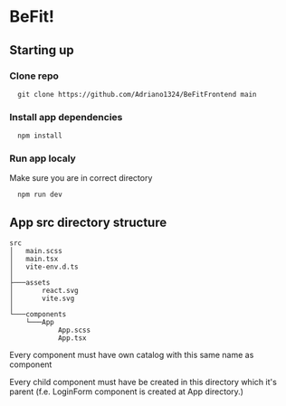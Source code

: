 # BeFit!

## Starting up

### Clone repo

```git
  git clone https://github.com/Adriano1324/BeFitFrontend main
```

### Install app dependencies 


```npm
  npm install
```

### Run app localy

Make sure you are in correct directory

```npm
  npm run dev
```

## App src directory structure 

```
src
│   main.scss
│   main.tsx
│   vite-env.d.ts
│   
├───assets
│       react.svg
│       vite.svg
│       
└───components
    └───App
            App.scss
            App.tsx
```

Every component must have own catalog with this same name as component

Every child component must have be created in this directory which it's parent (f.e. LoginForm component is created at App directory.)
